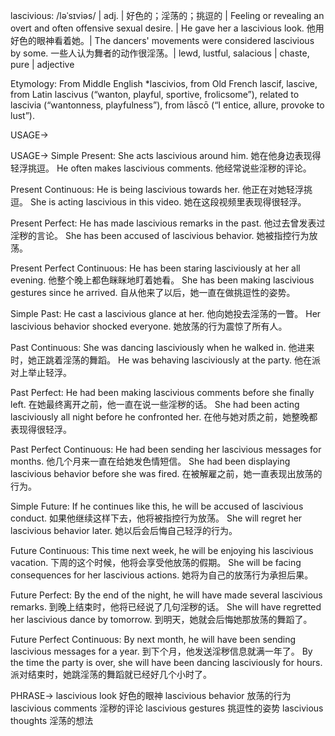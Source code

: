 lascivious: /ləˈsɪviəs/ | adj. | 好色的；淫荡的；挑逗的 | Feeling or revealing an overt and often offensive sexual desire. |  He gave her a lascivious look. 他用好色的眼神看着她。|  The dancers' movements were considered lascivious by some.  一些人认为舞者的动作很淫荡。|  lewd, lustful, salacious |  chaste, pure | adjective

Etymology:
From Middle English *lascivios, from Old French lascif, lascive, from Latin lascivus (“wanton, playful, sportive, frolicsome”), related to lascivia (“wantonness, playfulness”), from lāscō (“I entice, allure, provoke to lust”).

USAGE->

USAGE->
Simple Present:
She acts lascivious around him. 她在他身边表现得轻浮挑逗。
He often makes lascivious comments. 他经常说些淫秽的评论。

Present Continuous:
He is being lascivious towards her. 他正在对她轻浮挑逗。
She is acting lascivious in this video.  她在这段视频里表现得很轻浮。

Present Perfect:
He has made lascivious remarks in the past. 他过去曾发表过淫秽的言论。
She has been accused of lascivious behavior. 她被指控行为放荡。

Present Perfect Continuous:
He has been staring lasciviously at her all evening. 他整个晚上都色眯眯地盯着她看。
She has been making lascivious gestures since he arrived. 自从他来了以后，她一直在做挑逗性的姿势。

Simple Past:
He cast a lascivious glance at her. 他向她投去淫荡的一瞥。
Her lascivious behavior shocked everyone. 她放荡的行为震惊了所有人。

Past Continuous:
She was dancing lasciviously when he walked in. 他进来时，她正跳着淫荡的舞蹈。
He was behaving lasciviously at the party.  他在派对上举止轻浮。

Past Perfect:
He had been making lascivious comments before she finally left. 在她最终离开之前，他一直在说一些淫秽的话。
She had been acting lasciviously all night before he confronted her. 在他与她对质之前，她整晚都表现得很轻浮。

Past Perfect Continuous:
He had been sending her lascivious messages for months. 他几个月来一直在给她发色情短信。
She had been displaying lascivious behavior before she was fired. 在被解雇之前，她一直表现出放荡的行为。

Simple Future:
If he continues like this, he will be accused of lascivious conduct. 如果他继续这样下去，他将被指控行为放荡。
She will regret her lascivious behavior later. 她以后会后悔自己轻浮的行为。

Future Continuous:
This time next week, he will be enjoying his lascivious vacation. 下周的这个时候，他将会享受他放荡的假期。
She will be facing consequences for her lascivious actions. 她将为自己的放荡行为承担后果。

Future Perfect:
By the end of the night, he will have made several lascivious remarks. 到晚上结束时，他将已经说了几句淫秽的话。
She will have regretted her lascivious dance by tomorrow. 到明天，她就会后悔她那放荡的舞蹈了。

Future Perfect Continuous:
By next month, he will have been sending lascivious messages for a year. 到下个月，他发送淫秽信息就满一年了。
By the time the party is over, she will have been dancing lasciviously for hours. 派对结束时，她跳淫荡的舞蹈就已经好几个小时了。


PHRASE->
lascivious look  好色的眼神
lascivious behavior  放荡的行为
lascivious comments  淫秽的评论
lascivious gestures  挑逗性的姿势
lascivious thoughts  淫荡的想法
